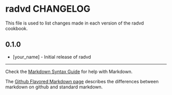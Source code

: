 radvd CHANGELOG
===============

This file is used to list changes made in each version of the radvd cookbook.

0.1.0
-----
- [your_name] - Initial release of radvd

- - -
Check the [Markdown Syntax Guide](http://daringfireball.net/projects/markdown/syntax) for help with Markdown.

The [Github Flavored Markdown page](http://github.github.com/github-flavored-markdown/) describes the differences between markdown on github and standard markdown.
